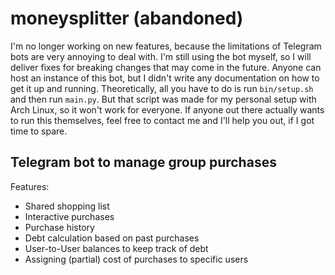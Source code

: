 # moneysplitter (abandoned)
I'm no longer working on new features, because the limitations of Telegram bots are very annoying to deal with. I'm still using the bot myself, so I will deliver fixes for breaking changes that may come in the future.
Anyone can host an instance of this bot, but I didn't write any documentation on how to get it up and running. Theoretically, all you have to do is run `bin/setup.sh` and then run `main.py`. But that script was made for my personal setup with Arch Linux, so it won't work for everyone.
If anyone out there actually wants to run this themselves, feel free to contact me and I'll help you out, if I got time to spare.

## Telegram bot to manage group purchases

Features:
- Shared shopping list
- Interactive purchases
- Purchase history
- Debt calculation based on past purchases
- User-to-User balances to keep track of debt
- Assigning (partial) cost of purchases to specific users
